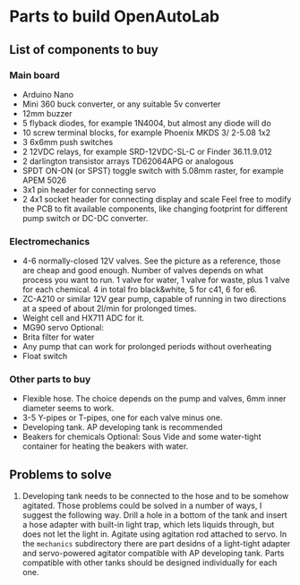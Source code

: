 # Parts to build OpenAutoLab
## List of components to buy
### Main board
- Arduino Nano
- Mini 360 buck converter, or any suitable 5v converter
- 12mm buzzer
- 5 flyback diodes, for example 1N4004, but almost any diode will do
- 10 screw terminal blocks, for example Phoenix MKDS 3/ 2-5.08 1x2
- 3 6x6mm push switches 
- 2 12VDC relays, for example SRD-12VDC-SL-C or Finder 36.11.9.012
- 2 darlington transistor arrays TD62064APG or analogous
- SPDT ON-ON (or SPST) toggle switch with 5.08mm raster, for example APEM 5026
- 3x1 pin header for connecting servo
- 2 4x1 socket header for connecting display and scale 
Feel free to modify the PCB to fit available components, like changing footprint for different pump switch or DC-DC converter. 
### Electromechanics
- 4-6 normally-closed 12V valves. See the picture as a reference, those are cheap and good enough. Number of valves depends on what process you want to run. 1 valve for water, 1 valve for waste, plus 1 valve for each chemical. 4 in total fro black&white, 5 for c41, 6 for e6.
- ZC-A210 or similar 12V gear pump, capable of running in two directions at a speed of about 2l/min for prolonged times.
- Weight cell and HX711 ADC for it.
- MG90 servo
Optional: 
- Brita filter for water
- Any pump that can work for prolonged periods without overheating
- Float switch
### Other parts to buy
- Flexible hose. The choice depends on the pump and valves, 6mm inner diameter seems to work.
- 3-5 Y-pipes or T-pipes, one for each valve minus one.
- Developing tank. AP developing tank is recommended
- Beakers for chemicals
Optional:
Sous Vide and some water-tight container for heating the beakers with water.
## Problems to solve
1. Developing tank needs to be connected to the hose and to be somehow agitated. Those problems could be solved in a number of ways, I suggest the following way. Drill a hole in a bottom of the tank and insert a hose adapter with built-in light trap, which lets liquids through, but does not let the light in. Agitate using agitation rod attached to servo. In the `mechanics` subdirectory there are part desidns of a light-tight adapter and servo-powered agitator compatible with AP developing tank. Parts compatible with other tanks should be designed individually for each one.
